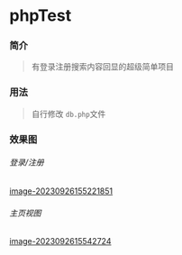 # phpTest

### 简介

>  有登录注册搜索内容回显的超级简单项目

### 用法

>  自行修改 `db.php`文件

### 效果图

###### 登录/注册

[image-20230926155221851](https://github.com/aiici/phpTest/tree/main/img/image-20230926155221851.png)

###### 主页视图

[image-2023092615542724](https://github.com/aiici/phpTest/tree/main/img/image-20230926155427248.png)
